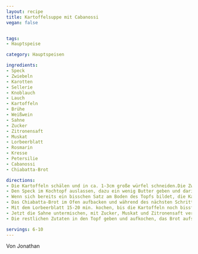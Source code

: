 ```yaml
---
layout: recipe
title: Kartoffelsuppe mit Cabanossi
vegan: false


tags:
- Hauptspeise

category: Hauptspeisen

ingredients:
- Speck
- Zwiebeln
- Karotten
- Sellerie
- Knoblauch
- Lauch
- Kartoffeln
- Brühe
- Weißwein
- Sahne
- Zucker
- Zitronensaft
- Muskat
- Lorbeerblatt
- Rosmarin
- Kresse
- Petersilie
- Cabanossi
- Chiabatta-Brot

directions:
- Die Kartoffeln schälen und in ca. 1-3cm große würfel schneiden.Die Zwiebeln und den Knoblauch schälen und kleinwürfeln. Die Karotten, den Sellerie und den Lauch in möglichst gleichgroße Scheiben klein schneiden. 
- Den Speck im Kochtopf auslassen, dazu ein wenig Butter geben und darin die Zwiebeln dünsten, anschließend den Sellerie, Karotten und wenig später den Lauch dazugeben. 
- Wenn sich bereits ein bisschen Satz am Boden des Topfs bildet, die Kartoffeln dazugeben und sie etwas anbraten lassen (nicht zu viel!). Mit einem Schuss Weißwein ablöschen und mit Brühe auffüllen. 
- Das Chiabatta-Brot im Ofen aufbacken und während des nächsten Schrittes Cabanossi, Kresse/Petersilie und Rosmarin kleinschneiden.
- Mit dem Lorbeerblatt 15-20 min. kochen, bis die Kartoffeln noch bissfest sind, danach alles pürieren.
- Jetzt die Sahne untermischen, mit Zucker, Muskat und Zitronensaft verfeinern. 
- Die restlichen Zutaten in den Topf geben und aufkochen, das Brot aufschneiden und servieren.

servings: 6-10
---
```

Von Jonathan
